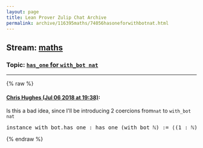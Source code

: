 ```yaml
---
layout: page
title: Lean Prover Zulip Chat Archive 
permalink: archive/116395maths/74056hasoneforwithbotnat.html
---
```


## Stream: [maths](index.html)
### Topic: [`has_one` for `with_bot nat`](74056hasoneforwithbotnat.html)

---


{% raw %}
#### [ Chris Hughes (Jul 06 2018 at 19:38)](https://leanprover.zulipchat.com/#narrow/stream/116395-maths/topic/%60has_one%60%20for%20%60with_bot%20nat%60/near/129214870):
<p>Is this a bad idea, since I'll be introducing 2 coercions from<code>nat</code> to <code>with_bot nat</code></p>
<div class="codehilite"><pre><span></span><span class="kn">instance</span> <span class="n">with_bot</span><span class="bp">.</span><span class="n">has_one</span> <span class="o">:</span> <span class="n">has_one</span> <span class="o">(</span><span class="n">with_bot</span> <span class="bp">ℕ</span><span class="o">)</span> <span class="o">:=</span> <span class="bp">⟨</span><span class="o">(</span><span class="mi">1</span> <span class="o">:</span> <span class="bp">ℕ</span><span class="o">)</span><span class="bp">⟩</span>
</pre></div>


{% endraw %}
